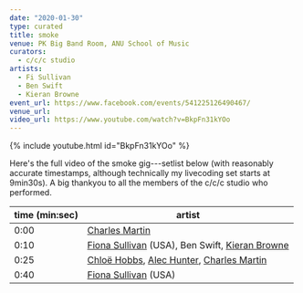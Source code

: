 ```yaml
---
date: "2020-01-30"
type: curated
title: smoke
venue: PK Big Band Room, ANU School of Music
curators:
  - c/c/c studio
artists:
  - Fi Sullivan
  - Ben Swift
  - Kieran Browne
event_url: https://www.facebook.com/events/541225126490467/
venue_url:
video_url: https://www.youtube.com/watch?v=BkpFn31kYOo
---
```


{% include youtube.html id="BkpFn31kYOo" %}

Here's the full video of the smoke gig---setlist below (with reasonably accurate
timestamps, although technically my livecoding set starts at 9min30s). A big
thankyou to all the members of the c/c/c studio who performed.

| time (min:sec) | artist                                                                                                                                     |
| -------------- | ------------------------------------------------------------------------------------------------------------------------------------------ |
| 0:00           | [Charles Martin](http://charlesmartin.com.au)                                                                                              |
| 0:10           | [Fiona Sullivan](https://www.fisounds.com) (USA), Ben Swift, [Kieran Browne](https://kieranbrowne.com)                                     |
| 0:25           | [Chloë Hobbs](https://chloecomposes.com), [Alec Hunter](https://www.alexanderhunter.com.au), [Charles Martin](http://charlesmartin.com.au) |
| 0:40           | [Fiona Sullivan](https://www.fisounds.com) (USA)                                                                                           |
